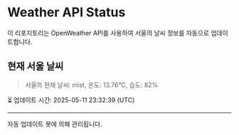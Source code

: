 
# Weather API Status

이 리포지토리는 OpenWeather API를 사용하여 서울의 날씨 정보를 자동으로 업데이트합니다.

## 현재 서울 날씨
> 서울의 현재 날씨: mist, 온도: 13.76°C, 습도: 82%

⏳ 업데이트 시간: 2025-05-11 23:32:39 (UTC)

---
자동 업데이트 봇에 의해 관리됩니다.
